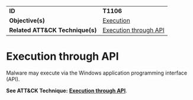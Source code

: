 |||
|---------|------------------------|
|**ID**|**T1106**|
|**Objective(s)**|[Execution](https://github.com/MAECProject/malware-behaviors/tree/master/execution)|
|**Related ATT&CK Technique(s)**|[Execution through API](https://attack.mitre.org/techniques/T1106)|

Execution through API
=====================
Malware may execute via the Windows application programming interface (API).

**See ATT&CK Technique:** [**Execution through API**](https://attack.mitre.org/techniques/T1106).